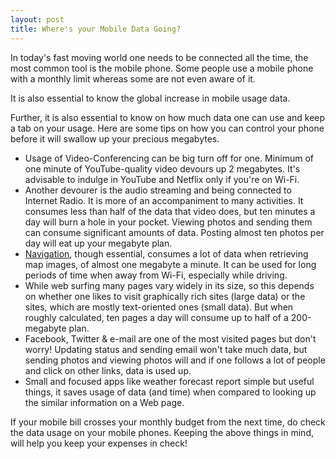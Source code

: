 ```yaml
---
layout: post
title: Where's your Mobile Data Going?
---
```


In today's fast moving world one needs to be connected all the time, the most common tool is the mobile phone. Some people use a mobile phone with a monthly limit whereas some are not even aware of it. 

It is also essential to know the global increase in mobile usage data. 

Further, it is also essential to know on how much data one can use and keep a tab on your usage. Here are some tips on how you can control your phone before it will swallow up your precious megabytes. 

- Usage of Video-Conferencing can be big turn off for one.  Minimum of one minute of YouTube-quality video devours up 2 megabytes. It's advisable to indulge in YouTube and Netflix only if you're on Wi-Fi.
- Another devourer is the audio streaming and being connected to Internet Radio. It is more of an accompaniment to many activities. It consumes less than half of the data that video does, but ten minutes a day will burn a hole in your pocket. Viewing photos and sending them can consume significant amounts of data. Posting almost ten photos per day will eat up your megabyte plan.
- <a href="http://www.google.com/mobile/navigation/">Navigation</a>, though essential, consumes a lot of data when retrieving map images, of almost one megabyte a minute. It can be used for long periods of time when away from Wi-Fi, especially while driving.
- While web surfing many pages vary widely in its size, so this depends on whether one likes to visit graphically rich sites (large data) or the sites, which are mostly text-oriented ones (small data). But when roughly calculated, ten pages a day will consume up to half of a 200-megabyte plan.
- Facebook, Twitter & e-mail are one of the most visited pages but don't worry! Updating status and sending email won't take much data, but sending photos and viewing photos will and if one follows a lot of people and click on other links, data is used up.
- Small and focused apps like weather forecast report simple but useful things, it saves usage of data (and time) when compared to looking up the similar information on a Web page.

If your mobile bill crosses your monthly budget from the next time, do check the data usage on your mobile phones. Keeping the above things in mind, will help you keep your expenses in check!